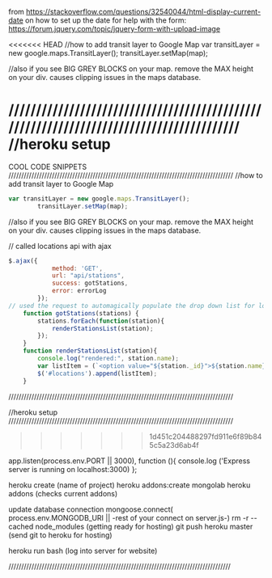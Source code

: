 from https://stackoverflow.com/questions/32540044/html-display-current-date on how to set up the date
for help with the form: https://forum.jquery.com/topic/jquery-form-with-upload-image  

<<<<<<< HEAD
//how to add transit layer to Google Map
var transitLayer = new google.maps.TransitLayer();
        transitLayer.setMap(map);

//also if you see BIG GREY BLOCKS on your map. remove the MAX height on your div. causes clipping issues in the maps database. 


////////////////////////////////////////////////////////////////////////////////////////
//heroku setup
=======
COOL CODE SNIPPETS
////////////////////////////////////////////////////////////////////////////////////////
//how to add transit layer to Google Map
```javascript
var transitLayer = new google.maps.TransitLayer();
        transitLayer.setMap(map);
```
//also if you see BIG GREY BLOCKS on your map. remove the MAX height on your div. causes clipping issues in the maps database. 

// called locations api with ajax
```javascript
$.ajax({
            method: 'GET',
            url: "api/stations",
            success: gotStations,
            error: errorLog
        });
// used the request to automagically populate the drop down list for location selection in for submit
    function gotStations(stations) {
        stations.forEach(function(station){
            renderStationsList(station);
        });
    }
    function renderStationsList(station){
        console.log("rendered:", station.name);
        var listItem = (`<option value="${station._id}">${station.name}</option>`)
        $('#locations').append(listItem);
    }
```
////////////////////////////////////////////////////////////////////////////////////////

//heroku setup
////////////////////////////////////////////////////////////////////////////////////////
>>>>>>> 1d451c204488297fd911e6f89b845c5a23d6ab4f

app.listen(process.env.PORT || 3000), function (){
    console.log ('Express server is running on localhost:3000)
};

heroku create (name of project)
heroku addons:create mongolab
heroku addons (checks current addons)

update database connection
mongoose.connect( process.env.MONGODB_URI || -rest of your connect on server.js-)
rm -r --cached node_modules (getting ready for hosting)
git push heroku master (send git to heroku for hosting)

heroku run bash (log into server for website) 

///////////////////////////////////////////////////////////////////////////////////////